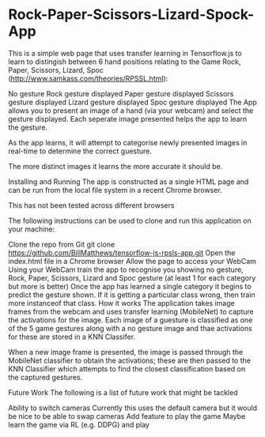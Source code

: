 # Rock-Paper-Scissors-Lizard-Spock-App

This is a simple web page that uses transfer learning in Tensorflow.js to learn to distingish between 6 hand positions relating to the Game Rock, Paper, Scissors, Lizard, Spoc (http://www.samkass.com/theories/RPSSL.html):

No gesture
Rock gesture displayed
Paper gesture displayed
Scissors gesture displayed
Lizard gesture displayed
Spoc gesture displayed
The App allows you to present an image of a hand (via your webcam) and select the gesture displayed. Each seperate image presented helps the app to learn the gesture.

As the app learns, it will attempt to categorise newly presented images in real-time to determine the correct guesture.

The more distinct images it learns the more accurate it should be.

Installing and Running
The app is constructed as a single HTML page and can be run from the local file system in a recent Chrome browser.

This has not been tested across different browsers

The following instructions can be used to clone and run this application on your machine:

Clone the repo from Git git clone https://github.com/BillMatthews/tensorflow-js-rpsls-app.git
Open the index.html file in a Chrome browser
Allow the page to access your WebCam
Using your WebCam train the app to recognise you showing no gesture, Rock, Paper, Scissors, Lizard and Spoc gesture (at least 1 for each category but more is better)
Once the app has learned a single category it begins to predict the gesture shown. If it is getting a particular class wrong, then train more instanceof that class.
How it works
The application takes image frames from the webcam and uses transfer learning (MobileNet) to capture the activations for the image. Each image of a guesture is classified as one of the 5 game gestures along with a no gesture image and thae activations for these are stored in a KNN Classifer.

When a new image frame is presented, the image is passed through the MobileNet classifier to obtain the activations; these are then passed to the KNN Classifier which attempts to find the closest classification based on the captured gestures.

Future Work
The following is a list of future work that might be tackled

Ability to switch cameras
Currently this uses the default camera but it would be nice to be able to swap cameras
Add feature to play the game
Maybe learn the game via RL (e.g. DDPG) and play
